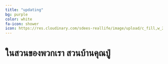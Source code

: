 ```yaml
---
title: "updating"
bg: purple
color: white
fa-icon: shower
icon: https://res.cloudinary.com/sdees-reallife/image/upload/c_fill,w_220,h_220,r_max/v1545223485/tim-foster-734470-unsplash.png
---
```

# ในสวนของพวกเรา สวนบ้านคุณปู่
